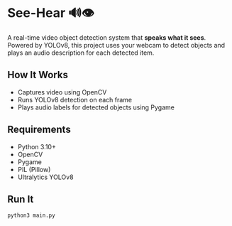 # See-Hear 🔊👁️

A real-time video object detection system that **speaks what it sees**. Powered by YOLOv8, this project uses your webcam to detect objects and plays an audio description for each detected item.

## How It Works
- Captures video using OpenCV
- Runs YOLOv8 detection on each frame
- Plays audio labels for detected objects using Pygame

## Requirements
- Python 3.10+
- OpenCV
- Pygame
- PIL (Pillow)
- Ultralytics YOLOv8

## Run It
```bash
python3 main.py
